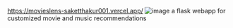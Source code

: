 https://movieslens-saketthakur001.vercel.app/
![image](https://github.com/saketthakur001/Movies-website-/assets/58982512/9bae506a-1251-41e1-965e-69799b6ed43f)
a flask webapp for customized movie and music recommendations
